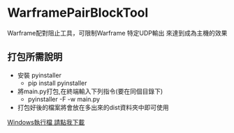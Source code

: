 # WarframePairBlockTool
 Warframe配對阻止工具，可限制Warframe 特定UDP輸出 來達到成為主機的效果
## 打包所需說明<br/>
* 安裝 pyinstaller<br/>
    * pip install pyinstaller
* 將main.py打包,在終端輸入下列指令(要在同個目錄下)
  * pyinstaller -F -w main.py
* 打包好後的檔案將會放在多出來的dist資料夾中即可使用   

[Windows執行檔 請點我下載](https://github.com/MeowXiaoXiang/WarframePairBlockTool/releases/download/v1.0/WarframePairBlockTool.exe "下載 release v1.0")
